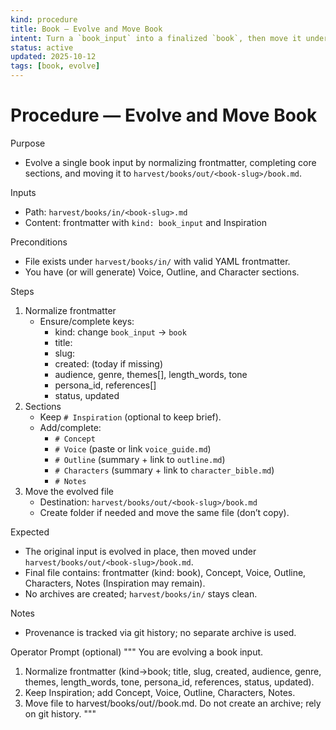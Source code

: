 ```yaml
---
kind: procedure
title: Book — Evolve and Move Book
intent: Turn a `book_input` into a finalized `book`, then move it under the book’s out/ folder (no archive)
status: active
updated: 2025-10-12
tags: [book, evolve]
---
```


# Procedure — Evolve and Move Book

Purpose
- Evolve a single book input by normalizing frontmatter, completing core sections, and moving it to `harvest/books/out/<book-slug>/book.md`.

Inputs
- Path: `harvest/books/in/<book-slug>.md`
- Content: frontmatter with `kind: book_input` and Inspiration

Preconditions
- File exists under `harvest/books/in/` with valid YAML frontmatter.
- You have (or will generate) Voice, Outline, and Character sections.

Steps
1) Normalize frontmatter
   - Ensure/complete keys:
     - kind: change `book_input` → `book`
     - title: <Book Title>
     - slug: <book-slug>
     - created: <YYYY-MM-DD> (today if missing)
     - audience, genre, themes[], length_words, tone
     - persona_id, references[]
     - status, updated
2) Sections
   - Keep `# Inspiration` (optional to keep brief).
   - Add/complete:
     - `# Concept`
     - `# Voice` (paste or link `voice_guide.md`)
     - `# Outline` (summary + link to `outline.md`)
     - `# Characters` (summary + link to `character_bible.md`)
     - `# Notes`
3) Move the evolved file
   - Destination: `harvest/books/out/<book-slug>/book.md`
   - Create folder if needed and move the same file (don’t copy).

Expected
- The original input is evolved in place, then moved under `harvest/books/out/<book-slug>/book.md`.
- Final file contains: frontmatter (kind: book), Concept, Voice, Outline, Characters, Notes (Inspiration may remain).
- No archives are created; `harvest/books/in/` stays clean.

Notes
- Provenance is tracked via git history; no separate archive is used.

Operator Prompt (optional)
"""
You are evolving a book input.
1) Normalize frontmatter (kind→book; title, slug, created, audience, genre, themes, length_words, tone, persona_id, references, status, updated).
2) Keep Inspiration; add Concept, Voice, Outline, Characters, Notes.
3) Move file to harvest/books/out/<book-slug>/book.md.
Do not create an archive; rely on git history.
"""

